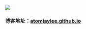 ![](https://travis-ci.org/atomjaylee/atomjaylee.github.io.svg?branch=source)

### 博客地址：[atomjaylee.github.io](atomjaylee.github.io)
